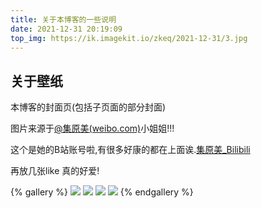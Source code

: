 ```yaml
---
title: 关于本博客的一些说明
date: 2021-12-31 20:19:09
top_img: https://ik.imagekit.io/zkeq/2021-12-31/3.jpg
---
```


## 关于壁纸

本博客的封面页(包括子页面的部分封面)

图片来源于[@集原美(weibo.com)](https://weibo.com/7361240977)小姐姐!!!

这个是她的B站账号啦,有很多好康的都在上面诶.[集原美_Bilibili](https://space.bilibili.com/489222326?from=search&seid=779938861486716145&spm_id_from=333.337.0.0)

再放几张like 真的好爱!

{% gallery %}
![](https://ik.imagekit.io/zkeq/2021-12-31/1.jpg)
![](https://ik.imagekit.io/zkeq/2021-12-31/2.jpg)
![](https://ik.imagekit.io/zkeq/2021-12-31/3.jpg)
![](https://ik.imagekit.io/zkeq/2021-12-31/4.jpg)
{% endgallery %}